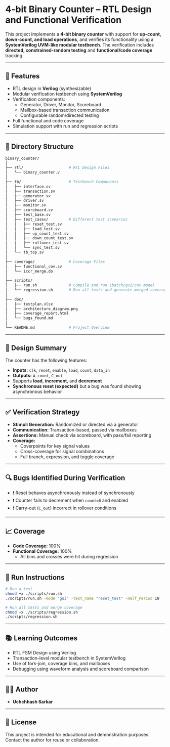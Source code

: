 
# 4-bit Binary Counter – RTL Design and Functional Verification

This project implements a **4-bit binary counter** with support for **up-count, down-count, and load operations**, and verifies its functionality using a **SystemVerilog UVM-like modular testbench**. The verification includes **directed, constrained-random testing** and **functional/code coverage** tracking.

---

## 🔧 Features

- RTL design in **Verilog** (synthesizable)
- Modular verification testbench using **SystemVerilog**
- Verification components:
  - Generator, Driver, Monitor, Scoreboard
  - Mailbox-based transaction communication
  - Configurable random/directed testing
- Full functional and code coverage
- Simulation support with run and regression scripts

---

## 📁 Directory Structure

```bash
binary_counter/
│
├── rtl/                    # RTL Design Files
│   └── binary_counter.v
│
├── tb/                     # Testbench Components
│   ├── interface.sv
│   ├── transaction.sv
│   ├── generator.sv
│   ├── driver.sv
│   ├── monitor.sv
│   ├── scoreboard.sv
│   ├── test_base.sv
│   ├── test_cases/         # Different test scenarios
│   │   ├── reset_test.sv
│   │   ├── load_test.sv
│   │   ├── up_count_test.sv
│   │   ├── down_count_test.sv
│   │   ├── rollover_test.sv
│   │   └── sync_test.sv
│   └── tb_top.sv
│
├── coverage/               # Coverage Files
│   ├── functional_cov.sv
│   └── iccr_merge.do
│
├── scripts/
│   ├── run.sh              # Compile and run (batch/gui/cov mode)
│   └── regression.sh       # Run all tests and generate merged coverage
│
├── doc/
│   ├── testplan.xlsx
│   ├── architecture_diagram.png
│   ├── coverage_report.html
│   └── bugs_found.md
│
└── README.md               # Project Overview
```

---

## 📌 Design Summary

The counter has the following features:
- **Inputs:** `clk`, `reset`, `enable`, `load`, `count`, `data_in`
- **Outputs:** `A_count`, `C_out`
- Supports **load**, **increment**, and **decrement**
- **Synchronous reset (expected)** but a bug was found showing asynchronous behavior

---

## ✅ Verification Strategy

- **Stimuli Generation:** Randomized or directed via a generator
- **Communication:** Transaction-based, passed via mailboxes
- **Assertions:** Manual check via scoreboard, with pass/fail reporting
- **Coverage:** 
  - Coverpoints for key signal values
  - Cross-coverage for signal combinations
  - Full branch, expression, and toggle coverage

---

## 🔍 Bugs Identified During Verification

- ❗ Reset behaves asynchronously instead of synchronously
- ❗ Counter fails to decrement when `count=0` and enabled
- ❗ Carry-out (`C_out`) incorrect in rollover conditions

---

## 📈 Coverage

- **Code Coverage:** 100%
- **Functional Coverage:** 100%
  - All bins and crosses were hit during regression

---

## 🏃 Run Instructions

```bash
# Run a test
chmod +x ./scripts/run.sh
./scripts/run.sh -mode "gui" -test_name "reset_test" -Half_Period 10

# Run all tests and merge coverage
chmod +x ./scripts/regression.sh
./scripts/regression.sh
```

---

## 📚 Learning Outcomes

- RTL FSM Design using Verilog
- Transaction-level modular testbench in SystemVerilog
- Use of fork-join, coverage bins, and mailboxes
- Debugging using waveform analysis and scoreboard comparison

---

## 👨‍💻 Author

- **Uchchhash Sarkar**

---

## 📜 License

This project is intended for educational and demonstration purposes. Contact the author for reuse or collaboration.
